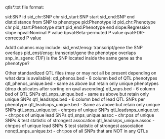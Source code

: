 qtls*.txt file format:

sid:SNP id
sid_chr:SNP chr
sid_start:SNP start
sid_end:SNP end
dist:distance from SNP to phenotype
pid:Phenotype id
pid_chr:Phenotype chr
pid_start:Phenotype start
pid_end:Phenotype end
slope:Regression slope
npval:Nominal P value
bpval:Beta-permuted P value
qval:FDR-corrected P value

Addtl columns may include:
sid_enst/ensg: transcript/gene the SNP overlaps
pid_enst/ensg: transcript/gene the phenotype overlaps 
snp_in_sgene: (T/F) is the SNP located inside the same gene as the phenotype?

Other standardized QTL files (may or may not all be present depending on what data is available):
qtl_phenos.bed - 6 column bed of QTL phenotypes
qtl_phenos_unique.bed - same as above but retain only unique phenotypes (drop duplicates after sorting on qval ascending)
qtl_snps.bed - 6 column bed of QTL SNPs 
qtl_snps_unique.bed - same as above but retain only unique SNPs
qtl_leadsnps.bed - 6 column bed of lead QTL SNPs per phenotype 
qtl_leadsnps_unique.bed - Same as above but retain only unique SNPs 
qtl_snps_unique.txt - chr:pos of unique SNPs 
qtl_leadsnps_unique.txt - chr:pos of unique lead SNPs 
qtl_snps_unique.assoc - chr:pos of unique SNPs & test statistic of strongest assocation 
qtl_leadsnps_unique.assoc - chr:pos of unique lead SNPs & test statistic of strongest association 
nonqtl_snps_unique.txt - chr:pos of all SNPs that are NOT in any QTLs
